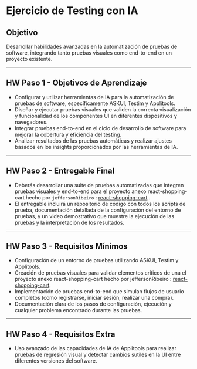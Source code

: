 # Ejercicio de Testing con IA

## Objetivo

Desarrollar habilidades avanzadas en la automatización de pruebas de software, integrando tanto pruebas visuales como end-to-end en un proyecto existente.

---

## HW Paso 1 - Objetivos de Aprendizaje

- Configurar y utilizar herramientas de IA para la automatización de pruebas de software, específicamente ASKUI, Testim y Applitools.
- Diseñar y ejecutar pruebas visuales que validen la correcta visualización y funcionalidad de los componentes UI en diferentes dispositivos y navegadores.
- Integrar pruebas end-to-end en el ciclo de desarrollo de software para mejorar la cobertura y eficiencia del testing.
- Analizar resultados de las pruebas automáticas y realizar ajustes basados en los insights proporcionados por las herramientas de IA.

---

## HW Paso 2 - Entregable Final

- Deberás desarrollar una suite de pruebas automatizadas que integren pruebas visuales y end-to-end para el proyecto anexo react-shopping-cart hecho por `jeffersonRibeiro` : [react-shopping-cart](https://github.com/jeffersonRibeiro/react-shopping-cart) .
- El entregable incluirá un repositorio de código con todos los scripts de prueba, documentación detallada de la configuración del entorno de pruebas, y un video demostrativo que muestre la ejecución de las pruebas y la interpretación de los resultados.

---

## HW Paso 3 - Requisitos Mínimos

- Configuración de un entorno de pruebas utilizando ASKUI, Testim y Applitools.
- Creación de pruebas visuales para validar elementos críticos de una el proyecto anexo react-shopping-cart hecho por jeffersonRibeiro : [react-shopping-cart](https://github.com/jeffersonRibeiro/react-shopping-cart).
- Implementación de pruebas end-to-end que simulan flujos de usuario completos (como registrarse, iniciar sesión, realizar una compra).
- Documentación clara de los pasos de configuración, ejecución y cualquier problema encontrado durante las pruebas.

---

## HW Paso 4 - Requisitos Extra

- Uso avanzado de las capacidades de IA de Applitools para realizar pruebas de regresión visual y detectar cambios sutiles en la UI entre diferentes versiones del software.
